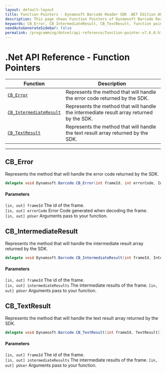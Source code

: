 ```yaml
---
layout: default-layout
title: Function Pointers - Dynamsoft Barcode Reader SDK .NET Edition API Reference
description: This page shows Function Pointers of Dynamsoft Barcode Reader SDK .NET Edition.
keywords: CB_Error, CB_IntermediateResult, CB_TextResult, function pointers, api reference, .Net
needAutoGenerateSidebar: false
permalink: /programming/dotnet/api-reference/function-pointer-v7.6.0.html
---
```



# .Net API Reference - Function Pointers

  | Function | Description |
  |----------|-------------|
  | [`CB_Error`](#cb_error) | Represents the method that will handle the error code returned by the SDK. |
  | [`CB_IntermediateResult`](#cb_intermediateresult) | Represents the method that will handle the intermediate result array returned by the SDK. |
  | [`CB_TextResult`](#cb_textresult) | Represents the method that will handle the text result array returned by the SDK. | 
  
---
 


## CB_Error
Represents the method that will handle the error code returned by the SDK. 

```csharp
delegate void Dynamsoft.Barcode.CB_Error(int frameId, int errorCode, IntPtr pUser)
```   
   
#### Parameters
`[in, out] frameId` The id of the frame.  
`[in, out] errorCode` Error Code generated when decoding the frame.  
`[in, out] pUser` Arguments pass to your function.  


 


## CB_IntermediateResult
Represents the method that will handle the intermediate result array returned by the SDK. 

```csharp
delegate void Dynamsoft.Barcode.CB_IntermediateResult(int frameId, IntermediateResult[] intermediateResults, IntPtr pUser)
```   
   
#### Parameters
`[in, out] frameId` The id of the frame.  
`[in, out] intermediateResults` The intermediate results of the frame. 
`[in, out] pUser` Arguments pass to your function.  


 


## CB_TextResult
Represents the method that will handle the text result array returned by the SDK. 

```csharp
delegate void Dynamsoft.Barcode.CB_TextResult(int frameId, TextResult[]  textResults, IntPtr pUser) 
```   
   
#### Parameters
`[in, out] frameId` The id of the frame.  
`[in, out] intermediateResults` The intermediate results of the frame. 
`[in, out] pUser` Arguments pass to your function. 

